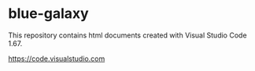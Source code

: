 # blue-galaxy
This repository contains html documents created with Visual Studio Code 1.67.

https://code.visualstudio.com
